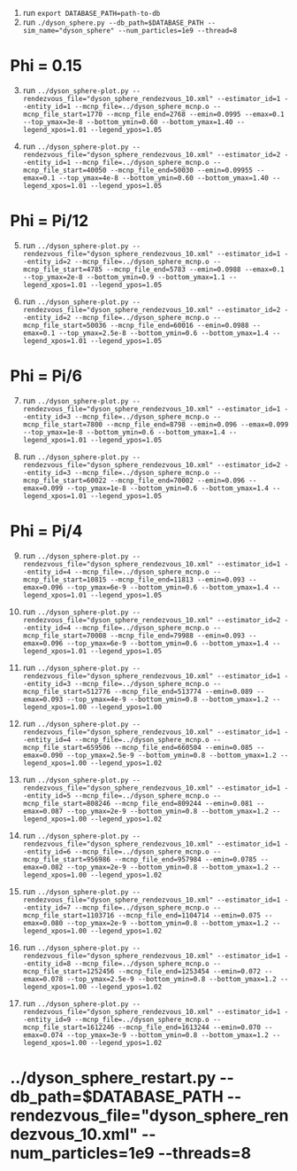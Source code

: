 1. run `export DATABASE_PATH=path-to-db`
2. run `./dyson_sphere.py --db_path=$DATABASE_PATH --sim_name="dyson_sphere" --num_particles=1e9 --thread=8`

# Phi = 0.15
3. run `../dyson_sphere-plot.py --rendezvous_file="dyson_sphere_rendezvous_10.xml" --estimator_id=1 --entity_id=1 --mcnp_file=../dyson_sphere_mcnp.o --mcnp_file_start=1770 --mcnp_file_end=2768 --emin=0.0995 --emax=0.1 --top_ymax=3e-8 --bottom_ymin=0.60 --bottom_ymax=1.40 --legend_xpos=1.01 --legend_ypos=1.05`

4. run `../dyson_sphere-plot.py --rendezvous_file="dyson_sphere_rendezvous_10.xml" --estimator_id=2 --entity_id=1 --mcnp_file=../dyson_sphere_mcnp.o --mcnp_file_start=40050 --mcnp_file_end=50030 --emin=0.09955 --emax=0.1 --top_ymax=4e-8 --bottom_ymin=0.60 --bottom_ymax=1.40 --legend_xpos=1.01 --legend_ypos=1.05`

# Phi = Pi/12
5. run `../dyson_sphere-plot.py --rendezvous_file="dyson_sphere_rendezvous_10.xml" --estimator_id=1 --entity_id=2 --mcnp_file=../dyson_sphere_mcnp.o --mcnp_file_start=4785 --mcnp_file_end=5783 --emin=0.0988 --emax=0.1 --top_ymax=2e-8 --bottom_ymin=0.9 --bottom_ymax=1.1 --legend_xpos=1.01 --legend_ypos=1.05`

6. run `../dyson_sphere-plot.py --rendezvous_file="dyson_sphere_rendezvous_10.xml" --estimator_id=2 --entity_id=2 --mcnp_file=../dyson_sphere_mcnp.o --mcnp_file_start=50036 --mcnp_file_end=60016 --emin=0.0988 --emax=0.1 --top_ymax=2.5e-8 --bottom_ymin=0.6 --bottom_ymax=1.4 --legend_xpos=1.01 --legend_ypos=1.05`

# Phi = Pi/6
7. run `../dyson_sphere-plot.py --rendezvous_file="dyson_sphere_rendezvous_10.xml" --estimator_id=1 --entity_id=3 --mcnp_file=../dyson_sphere_mcnp.o --mcnp_file_start=7800 --mcnp_file_end=8798 --emin=0.096 --emax=0.099 --top_ymax=1e-8 --bottom_ymin=0.6 --bottom_ymax=1.4 --legend_xpos=1.01 --legend_ypos=1.05`

8. run `../dyson_sphere-plot.py --rendezvous_file="dyson_sphere_rendezvous_10.xml" --estimator_id=2 --entity_id=3 --mcnp_file=../dyson_sphere_mcnp.o --mcnp_file_start=60022 --mcnp_file_end=70002 --emin=0.096 --emax=0.099 --top_ymax=1e-8 --bottom_ymin=0.6 --bottom_ymax=1.4 --legend_xpos=1.01 --legend_ypos=1.05`

# Phi = Pi/4
9. run `../dyson_sphere-plot.py --rendezvous_file="dyson_sphere_rendezvous_10.xml" --estimator_id=1 --entity_id=4 --mcnp_file=../dyson_sphere_mcnp.o --mcnp_file_start=10815 --mcnp_file_end=11813 --emin=0.093 --emax=0.096 --top_ymax=6e-9 --bottom_ymin=0.6 --bottom_ymax=1.4 --legend_xpos=1.01 --legend_ypos=1.05`

10. run `../dyson_sphere-plot.py --rendezvous_file="dyson_sphere_rendezvous_10.xml" --estimator_id=2 --entity_id=4 --mcnp_file=../dyson_sphere_mcnp.o --mcnp_file_start=70008 --mcnp_file_end=79988 --emin=0.093 --emax=0.096 --top_ymax=6e-9 --bottom_ymin=0.6 --bottom_ymax=1.4 --legend_xpos=1.01 --legend_ypos=1.05`

5. run `../dyson_sphere-plot.py --rendezvous_file="dyson_sphere_rendezvous_10.xml" --estimator_id=1 --entity_id=3 --mcnp_file=../dyson_sphere_mcnp.o --mcnp_file_start=512776 --mcnp_file_end=513774 --emin=0.089 --emax=0.093 --top_ymax=4e-9 --bottom_ymin=0.8 --bottom_ymax=1.2 --legend_xpos=1.00 --legend_ypos=1.00`
6. run `../dyson_sphere-plot.py --rendezvous_file="dyson_sphere_rendezvous_10.xml" --estimator_id=1 --entity_id=4 --mcnp_file=../dyson_sphere_mcnp.o --mcnp_file_start=659506 --mcnp_file_end=660504 --emin=0.085 --emax=0.090 --top_ymax=2.5e-9 --bottom_ymin=0.8 --bottom_ymax=1.2 --legend_xpos=1.00 --legend_ypos=1.02`
7. run `../dyson_sphere-plot.py --rendezvous_file="dyson_sphere_rendezvous_10.xml" --estimator_id=1 --entity_id=5 --mcnp_file=../dyson_sphere_mcnp.o --mcnp_file_start=808246 --mcnp_file_end=809244 --emin=0.081 --emax=0.087 --top_ymax=2e-9 --bottom_ymin=0.8 --bottom_ymax=1.2 --legend_xpos=1.00 --legend_ypos=1.02`
8. run `../dyson_sphere-plot.py --rendezvous_file="dyson_sphere_rendezvous_10.xml" --estimator_id=1 --entity_id=6 --mcnp_file=../dyson_sphere_mcnp.o --mcnp_file_start=956986 --mcnp_file_end=957984 --emin=0.0785 --emax=0.082 --top_ymax=2e-9 --bottom_ymin=0.8 --bottom_ymax=1.2 --legend_xpos=1.00 --legend_ypos=1.02`
9. run `../dyson_sphere-plot.py --rendezvous_file="dyson_sphere_rendezvous_10.xml" --estimator_id=1 --entity_id=7 --mcnp_file=../dyson_sphere_mcnp.o --mcnp_file_start=1103716 --mcnp_file_end=1104714 --emin=0.075 --emax=0.080 --top_ymax=2e-9 --bottom_ymin=0.8 --bottom_ymax=1.2 --legend_xpos=1.00 --legend_ypos=1.02`
10. run `../dyson_sphere-plot.py --rendezvous_file="dyson_sphere_rendezvous_10.xml" --estimator_id=1 --entity_id=8 --mcnp_file=../dyson_sphere_mcnp.o --mcnp_file_start=1252456 --mcnp_file_end=1253454 --emin=0.072 --emax=0.078 --top_ymax=2.5e-9 --bottom_ymin=0.8 --bottom_ymax=1.2 --legend_xpos=1.00 --legend_ypos=1.02`
11. run `../dyson_sphere-plot.py --rendezvous_file="dyson_sphere_rendezvous_10.xml" --estimator_id=1 --entity_id=9 --mcnp_file=../dyson_sphere_mcnp.o --mcnp_file_start=1612246 --mcnp_file_end=1613244 --emin=0.070 --emax=0.074 --top_ymax=3e-9 --bottom_ymin=0.8 --bottom_ymax=1.2 --legend_xpos=1.00 --legend_ypos=1.02`

# ../dyson_sphere_restart.py --db_path=$DATABASE_PATH --rendezvous_file="dyson_sphere_rendezvous_10.xml" --num_particles=1e9 --threads=8